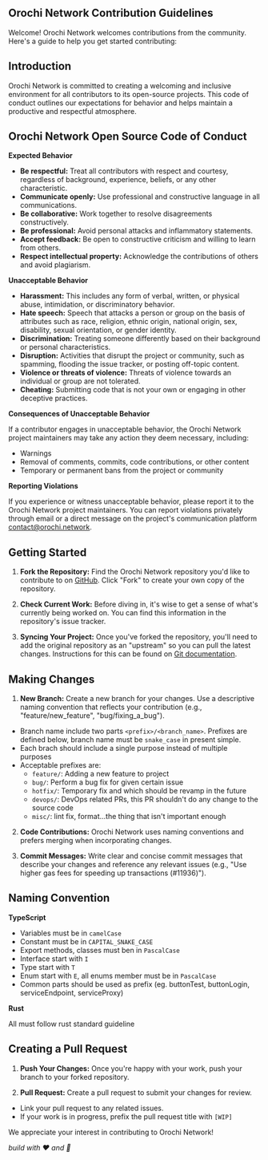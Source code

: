 ## Orochi Network Contribution Guidelines

Welcome! Orochi Network welcomes contributions from the community. Here's a guide to help you get started contributing:

## Introduction

Orochi Network is committed to creating a welcoming and inclusive environment for all contributors to its open-source projects. This code of conduct outlines our expectations for behavior and helps maintain a productive and respectful atmosphere.

## Orochi Network Open Source Code of Conduct

**Expected Behavior**

- **Be respectful:** Treat all contributors with respect and courtesy, regardless of background, experience, beliefs, or any other characteristic.
- **Communicate openly:** Use professional and constructive language in all communications.
- **Be collaborative:** Work together to resolve disagreements constructively.
- **Be professional:** Avoid personal attacks and inflammatory statements.
- **Accept feedback:** Be open to constructive criticism and willing to learn from others.
- **Respect intellectual property:** Acknowledge the contributions of others and avoid plagiarism.

**Unacceptable Behavior**

- **Harassment:** This includes any form of verbal, written, or physical abuse, intimidation, or discriminatory behavior.
- **Hate speech:** Speech that attacks a person or group on the basis of attributes such as race, religion, ethnic origin, national origin, sex, disability, sexual orientation, or gender identity.
- **Discrimination:** Treating someone differently based on their background or personal characteristics.
- **Disruption:** Activities that disrupt the project or community, such as spamming, flooding the issue tracker, or posting off-topic content.
- **Violence or threats of violence:** Threats of violence towards an individual or group are not tolerated.
- **Cheating:** Submitting code that is not your own or engaging in other deceptive practices.

**Consequences of Unacceptable Behavior**

If a contributor engages in unacceptable behavior, the Orochi Network project maintainers may take any action they deem necessary, including:

- Warnings
- Removal of comments, commits, code contributions, or other content
- Temporary or permanent bans from the project or community

**Reporting Violations**

If you experience or witness unacceptable behavior, please report it to the Orochi Network project maintainers. You can report violations privately through email or a direct message on the project's communication platform [contact@orochi.network](contact@orochi.network).

## Getting Started

1. **Fork the Repository:** Find the Orochi Network repository you'd like to contribute to on [GitHub](https://github.com/orochi-network). Click "Fork" to create your own copy of the repository.

2. **Check Current Work:** Before diving in, it's wise to get a sense of what's currently being worked on. You can find this information in the repository's issue tracker.

3. **Syncing Your Project:** Once you've forked the repository, you'll need to add the original repository as an "upstream" so you can pull the latest changes. Instructions for this can be found on [Git documentation](https://docs.github.com/en/pull-requests/collaborating-with-pull-requests/working-with-forks/configuring-a-remote-repository-for-a-fork).

## Making Changes

1. **New Branch:** Create a new branch for your changes. Use a descriptive naming convention that reflects your contribution (e.g., "feature/new_feature", "bug/fixing_a_bug").

- Branch name include two parts `<prefix>/<branch_name>`. Prefixes are defined below, branch name must be `snake_case` in present simple.
- Each brach should include a single purpose instead of multiple purposes
- Acceptable prefixes are:
  - `feature/`: Adding a new feature to project
  - `bug/`: Perform a bug fix for given certain issue
  - `hotfix/`: Temporary fix and which should be revamp in the future
  - `devops/`: DevOps related PRs, this PR shouldn't do any change to the source code
  - `misc/`: lint fix, format...the thing that isn't important enough

2. **Code Contributions:** Orochi Network uses naming conventions and prefers merging when incorporating changes.

3. **Commit Messages:** Write clear and concise commit messages that describe your changes and reference any relevant issues (e.g., "Use higher gas fees for speeding up transactions (#11936)").

## Naming Convention

**TypeScript**

- Variables must be in `camelCase`
- Constant must be in `CAPITAL_SNAKE_CASE`
- Export methods, classes must ben in `PascalCase`
- Interface start with `I`
- Type start with `T`
- Enum start with `E`, all enums member must be in `PascalCase`
- Common parts should be used as prefix (eg. buttonTest, buttonLogin, serviceEndpoint, serviceProxy)

**Rust**

All must follow rust standard guideline

## Creating a Pull Request

1. **Push Your Changes:** Once you're happy with your work, push your branch to your forked repository.

2. **Pull Request:** Create a pull request to submit your changes for review.

- Link your pull request to any related issues.
- If your work is in progress, prefix the pull request title with `[WIP]`

We appreciate your interest in contributing to Orochi Network!

_build with ❤️ and 🦀_
